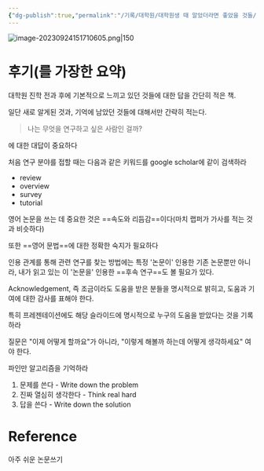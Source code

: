 ```yaml
---
{"dg-publish":true,"permalink":"/기록/대학원/대학원생 때 알았더라면 좋았을 것들/대학원생 때 알았더라면 좋았을 것들1/","title":"대학원생 때 알았더라면 좋았을 것들","tags":["📚Book","글쓰기","논문쓰기"]}
---
```



![image-20230924151710605.png|150](/img/user/%EA%B8%B0%EB%A1%9D/assets/%EB%8C%80%ED%95%99%EC%9B%90%EC%83%9D%20%EB%95%8C%20%EC%95%8C%EC%95%98%EB%8D%94%EB%9D%BC%EB%A9%B4%20%EC%A2%8B%EC%95%98%EC%9D%84%20%EA%B2%83%EB%93%A41/image-20230924151710605.png)



# 후기(를 가장한 요약)

대학원 진학 전과 후에 기본적으로 느끼고 있던 것들에 대한 답을 간단히 적은 책.

일단 새로 알게된 것과, 기억에 남았던 것들에 대해서만 간략히 적는다.

> 나는 무엇을 연구하고 싶은 사람인 걸까?

에 대한 대답이 중요하다


처음 연구 분야를 접할 때는 다음과 같은 키워드를 google scholar에 같이 검색하라
- review
- overview
- survey
- tutorial

영어 논문을 쓰는 데 중요한 것은 ==속도와 리듬감==이다(마치 랩퍼가 가사를 적는 것과 비슷하다)


또한 ==영어 문법==에 대한 정확한 숙지가 필요하다


인용 관계를 통해 관련 연구를 찾는 방법에는 특정 '논문이' 인용한 기존 논문뿐만 아니라, 내가 읽고 있는 이 '논문을' 인용한 ==후속 연구==도 볼 필요가 있다.

Acknowledgement, 즉 조금이라도 도움을 받은 분들을 명시적으로 밝히고, 도움과 기여에 대한 감사를 표해야 한다.

특히 프레젠테이션에도 해당 슬라이드에 명시적으로 누구의 도움을 받았다는 것을 기록하라

질문은 "이제 어떻게 할까요"가 아니라, "이렇게 해볼까 하는데 어떻게 생각하세요" 여야 한다.

파인만 알고리즘을 기억하라
1. 문제를 쓴다 - Write down the problem
2. 진짜 열심히 생각한다 - Think real hard
3. 답을 쓴다 - Write down the solution 
# Reference
아주 쉬운 논문쓰기
